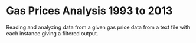 # Gas Prices Analysis 1993 to 2013
Reading and analyzing data from a given gas price data from a text file with each instance giving a filtered output.

